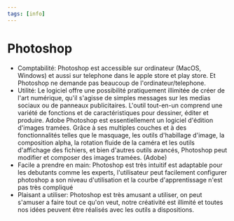 ```yaml
---
tags: [info]
---
```


# Photoshop

- Comptabilité: Photoshop est accessible sur ordinateur (MacOS, Windows) et aussi sur telephone dans le apple store et play store. Et Photoshop ne demande pas beaucoup de l'ordinateur/telephone.
- Utilité: Le logiciel offre une possibilité pratiquement illimitée de créer de l'art numérique, qu'il s'agisse de simples messages sur les medias sociaux ou de panneaux publicitaires. L'outil tout-en-un comprend une variété de fonctions et de caractéristiques pour dessiner, éditer et produire. Adobe Photoshop est essentiellement un logiciel d'édition d'images tramées. Grâce à ses multiples couches et à des fonctionnalités telles que le masquage, les outils d'habillage d'image, la composition alpha, la rotation fluide de la caméra et les outils d'affichage des fichiers, et bien d'autres outils avancés, Photoshop peut modifier et composer des images tramées. (Adobe)
- Facile a prendre en main: Photoshop est très intuitif est adaptable pour les debutants comme les experts, l'utilisateur peut facilement configurer photoshop a son niveau d'utilisation et la courbe d'apprentissage n'est pas très compliqué
- Plaisant a utiliser: Photoshop est très amusant a utiliser, on peut s'amuser a faire tout ce qu'on veut, notre créativité est illimité et toutes nos idées peuvent être réalisés avec les outils a dispositions. 
